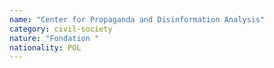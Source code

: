 ```yaml
---
name: "Center for Propaganda and Disinformation Analysis"
category: civil-society
nature: "Fondation "
nationality: POL
---
```

    